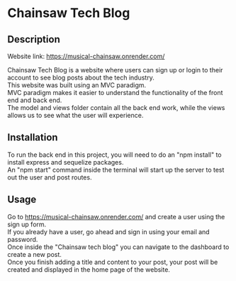 # Chainsaw Tech Blog

## Description
Website link: https://musical-chainsaw.onrender.com/ <br>

Chainsaw Tech Blog is a website where users can sign up or login to their account to see blog posts about the tech industry. <br> This website was built using an MVC paradigm. <br> MVC paradigm makes it easier to understand the functionality of the front end and back end. <br> The model and views folder contain all the back end work, while the views allows us to see what the user will experience. 

## Installation

To run the back end in this project, you will need to do an "npm install" to install express and sequelize packages. <br> 
An "npm start" command inside the terminal will start up the server to test out the user and post routes. 

## Usage
Go to https://musical-chainsaw.onrender.com/ and create a user using the sign up form. <br>
If you already have a user, go ahead and sign in using your email and password. <br>
Once inside the "Chainsaw tech blog" you can navigate to the dashboard to create a new post. <br>
Once you finish adding a title and content to your post, your post will be created and displayed in the home page of the website. 